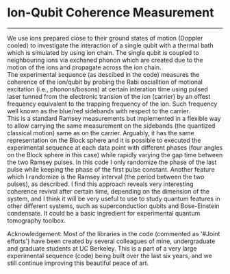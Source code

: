 # Ion-Qubit Coherence Measurement
---------------
We use ions prepared close to their ground states of motion (Doppler cooled) to investigate the interaction of a single qubit with a thermal bath which is simulated by using ion chain. The single qubit is coupled to neighbouring ions via exchaned phonon which are created due to the motion of the ions and propagate across the ion chain.   
The experimental sequence (as descibed in the code) measures the coherence of the ion/qubit by probing the Rabi oscialltion of motional excitation (i.e., phonons/bosons) at certain interation time using pulsed laser tunned from the electronic transion of the ion (carrier) by an offest frequency equivalent to the trapping frequency of the ion. Such frequency well known as the blue/red sidebands with respect to the carrier.  
This is a standard Ramsey measurements but implemented in a flexible way to allow carrying the same measurement on the sidebands (the quantized classical motion) same as on the carrier. Arguably, it has the same representation on the Block sphere and it is possible to executed the experimental sequence at each data point with different phases (four angles on the Block sphere in this case) while rapidly varying the gap time between the two Ramsey pulses. In this code I only randomize the phase of the last pulse while keeping the phase of the first pulse constant. Another feature which I randomize is the Ramsey interval (the period between the two pulses), as described. 
I find this approach reveals very interesting coherence revival after certain time, depending on the dimension of the system, and I think it will be very useful to use to study quantum features in other different systems, such as superconduction qubits and Bose-Einstein condensate. It could be a basic ingredient for experimental quantum tomography toolbox.  

Acknowledgement: Most of the libraries in the code (commented as '#Joint efforts') have been created by several colleagues of mine, undergraduate and graduate students at UC Berkeley. This is a part of a very large experimental sequence (code) being built over the last six years, and we still continue improving this beautiful peace of art. 

